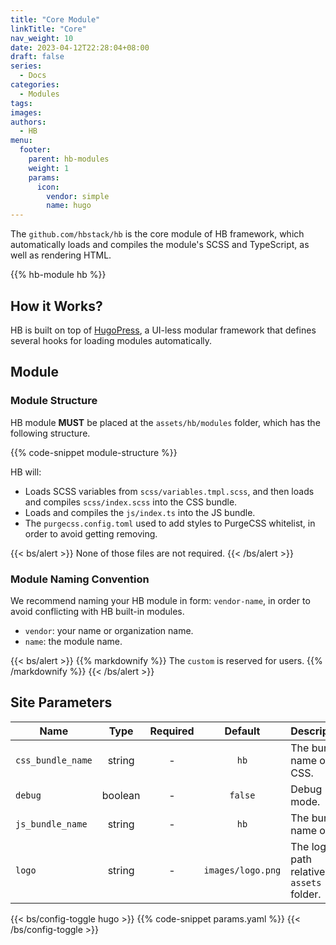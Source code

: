 ```yaml
---
title: "Core Module"
linkTitle: "Core"
nav_weight: 10
date: 2023-04-12T22:28:04+08:00
draft: false
series:
  - Docs
categories:
  - Modules
tags:
images:
authors:
  - HB
menu:
  footer:
    parent: hb-modules
    weight: 1
    params:
      icon:
        vendor: simple
        name: hugo
---
```


The `github.com/hbstack/hb` is the core module of HB framework, which automatically loads and compiles the module's SCSS and TypeScript, as well as rendering HTML.

<!--more-->

{{% hb-module hb %}}

## How it Works?

HB is built on top of [HugoPress](https://hugomods.com/en/docs/hugopress/), a UI-less modular framework that defines several hooks for loading modules automatically.

## Module

### Module Structure

HB module **MUST** be placed at the `assets/hb/modules` folder, which has the following structure.

{{% code-snippet module-structure %}}

HB will:

- Loads SCSS variables from `scss/variables.tmpl.scss`, and then loads and compiles `scss/index.scss` into the CSS bundle.
- Loads and compiles the `js/index.ts` into the JS bundle.
- The `purgecss.config.toml` used to add styles to PurgeCSS whitelist, in order to avoid getting removing.

{{< bs/alert >}}
None of those files are not required.
{{< /bs/alert >}}

### Module Naming Convention

We recommend naming your HB module in form: `vendor-name`, in order to avoid conflicting with HB built-in modules.

- `vendor`: your name or organization name.
- `name`: the module name.

{{< bs/alert >}}
{{% markdownify %}}
The `custom` is reserved for users.
{{% /markdownify %}}
{{< /bs/alert >}}

## Site Parameters

| Name              |  Type   | Required |      Default      | Description                                |
| ----------------- | :-----: | :------: | :---------------: | ------------------------------------------ |
| `css_bundle_name` | string  |    -     |       `hb`        | The bundle name of CSS.                    |
| `debug`           | boolean |    -     |      `false`      | Debug mode.                                |
| `js_bundle_name`  | string  |    -     |       `hb`        | The bundle name of JS.                     |
| `logo`            | string  |    -     | `images/logo.png` | The logo path relative to `assets` folder. |

{{< bs/config-toggle hugo >}}
{{% code-snippet params.yaml %}}
{{< /bs/config-toggle >}}
